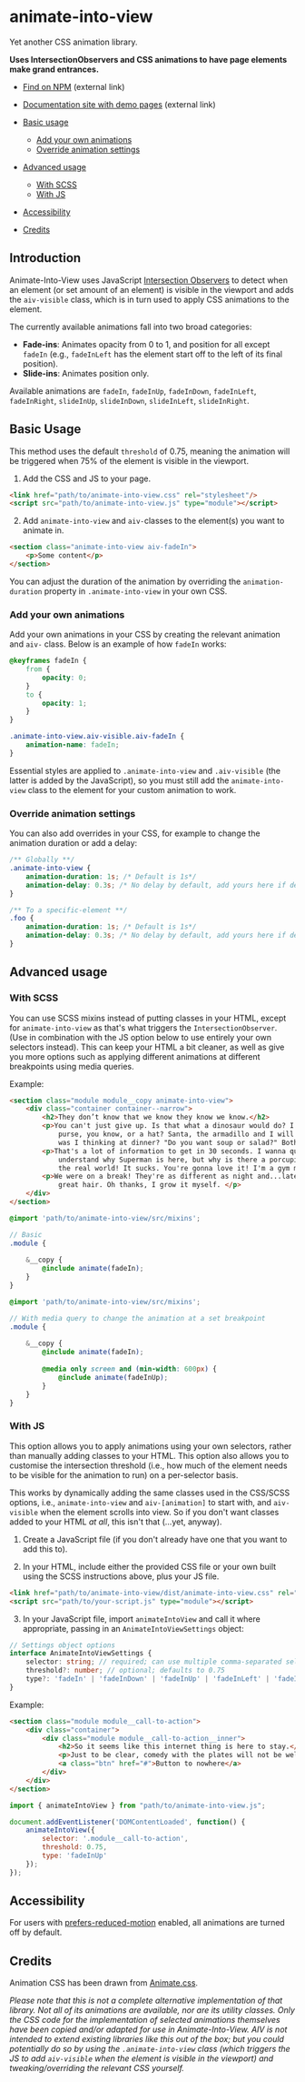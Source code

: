 # animate-into-view

Yet another CSS animation library.

**Uses IntersectionObservers and CSS animations to have page elements make grand entrances.**


- [Find on NPM](https://www.npmjs.com/package/@doubleedesign/animate-into-view) (external link)
- [Documentation site with demo pages](https://doubleedesign.github.io/animate-into-view/) (external link)

- [Basic usage](#basic-usage)
  - [Add your own animations](#add-your-own-animations)
  - [Override animation settings](#override-animation-settings)
- [Advanced usage](#advanced-usage)
  - [With SCSS](#with-scss)
  - [With JS](#with-js)
- [Accessibility](#accessibility)
- [Credits](#credits)

## Introduction

Animate-Into-View uses JavaScript [Intersection Observers](https://developer.mozilla.org/en-US/docs/Web/API/IntersectionObserver/IntersectionObserver) to detect when an element (or set amount of an element) is visible in the viewport and adds the `aiv-visible` class, which is in turn used to apply CSS animations to the element.

The currently available animations fall into two broad categories:
- **Fade-ins**: Animates opacity from 0 to 1, and position for all except `fadeIn` (e.g., `fadeInLeft` has the element start off to the left of its final position).
- **Slide-ins**: Animates position only. 

Available animations are `fadeIn`, `fadeInUp`, `fadeInDown`, `fadeInLeft`, `fadeInRight`, `slideInUp`, `slideInDown`, `slideInLeft`, `slideInRight`.

## Basic Usage

This method uses the default `threshold` of 0.75, meaning the animation will be triggered when 75% of the element is visible in the viewport.

1. Add the CSS and JS to your page.
```html
<link href="path/to/animate-into-view.css" rel="stylesheet"/>
<script src="path/to/animate-into-view.js" type="module"></script>
```
2. Add `animate-into-view` and `aiv-`classes to the element(s) you want to animate in.
```html
<section class="animate-into-view aiv-fadeIn">
    <p>Some content</p>
</section>
```

You can adjust the duration of the animation by overriding the `animation-duration` property in `.animate-into-view` in your own CSS.

### Add your own animations
Add your own animations in your CSS by creating the relevant animation and `aiv-` class. Below is an example of how `fadeIn` works:

```css
@keyframes fadeIn {
    from {
        opacity: 0;
    }
    to {
        opacity: 1;
    }
}

.animate-into-view.aiv-visible.aiv-fadeIn {
    animation-name: fadeIn;
}
```
Essential styles are applied to `.animate-into-view` and `.aiv-visible` (the latter is added by the JavaScript), so you must still add the `animate-into-view` class to the element for your custom animation to work.

### Override animation settings
You can also add overrides in your CSS, for example to change the animation duration or add a delay:
```css
/** Globally **/
.animate-into-view {
    animation-duration: 1s; /* Default is 1s*/
    animation-delay: 0.3s; /* No delay by default, add yours here if desired */
}

/** To a specific-element **/
.foo {
    animation-duration: 1s; /* Default is 1s*/
    animation-delay: 0.3s; /* No delay by default, add yours here if desired */
}
```

## Advanced usage

### With SCSS
You can use SCSS mixins instead of putting classes in your HTML, except for `animate-into-view` as that's what triggers the `IntersectionObserver`. (Use in combination with the JS option below to use entirely your own selectors instead). This can keep your HTML a bit cleaner, as well as give you more options such as applying different animations at different breakpoints using media queries.

Example:
```html
<section class="module module__copy animate-into-view">
    <div class="container container--narrow">
        <h2>They don’t know that we know they know we know.</h2>
        <p>You can't just give up. Is that what a dinosaur would do? I just stopped and I said, what if I don't want to be a shoe? What if I want to be a
            purse, you know, or a hat? Santa, the armadillo and I will have a little talk in the kitchen. There's a sentence I never thought I'd say. What
            was I thinking at dinner? "Do you want soup or salad?" Both! Always order both!</p>
        <p>That's a lot of information to get in 30 seconds. I wanna quit the gym! You know what I figure? If I can do laundry, there's nothing I can’t do. I
            understand why Superman is here, but why is there a porcupine at the Easter Bunny's funeral? They don’t know that we know they know we know. Welcome to
            the real world! It sucks. You're gonna love it! I'm a gym member. I try to go four times a week, but I've missed the last twelve hundred times.</p>
        <p>We were on a break! They're as different as night and...later that night. Look at me! I'm Chandler! Could I BE wearing any more clothes? You have really
            great hair. Oh thanks, I grow it myself. </p>
    </div>
</section>
```
```scss
@import 'path/to/animate-into-view/src/mixins';

// Basic
.module {
    
    &__copy {
        @include animate(fadeIn);
    }
}
```

```scss
@import 'path/to/animate-into-view/src/mixins';

// With media query to change the animation at a set breakpoint
.module {
    
    &__copy {
        @include animate(fadeIn);
        
        @media only screen and (min-width: 600px) {
            @include animate(fadeInUp);
        }
    }
}
```


### With JS
This option allows you to apply animations using your own selectors, rather than manually adding classes to your HTML. This option also allows you to customise the intersection threshold (i.e., how much of the element needs to be visible for the animation to run) on a per-selector basis.

This works by dynamically adding the same classes used in the CSS/SCSS options, i.e., `animate-into-view` and `aiv-[animation]` to start with, and `aiv-visible` when the element scrolls into view. So if you don't want classes added  to your HTML _at all_, this isn't that (...yet, anyway). 

1. Create a JavaScript file (if you don't already have one that you want to add this to).

2. In your HTML, include either the provided CSS file or your own built using the SCSS instructions above, plus your JS file.
```html
<link href="path/to/animate-into-view/dist/animate-into-view.css" rel="stylesheet"/>
<script src="path/to/your-script.js" type="module"></script>
```

3. In your JavaScript file, import `animateIntoView` and call it where appropriate, passing in an `AnimateIntoViewSettings` object:

```typescript
// Settings object options
interface AnimateIntoViewSettings {
    selector: string; // required; can use multiple comma-separated selectors just like in CSS
    threshold?: number; // optional; defaults to 0.75
    type?: 'fadeIn' | 'fadeInDown' | 'fadeInUp' | 'fadeInLeft' | 'fadeInRight' | 'slideInDown' | 'slideInUp' | 'slideInLeft' | 'slideInRight' // optional; defaults to fadeIn
}
```

Example:

```html
<section class="module module__call-to-action">
    <div class="container">
        <div class="module module__call-to-action__inner">
            <h2>So it seems like this internet thing is here to stay.</h2>
            <p>Just to be clear, comedy with the plates will not be well-received.</p>
            <a class="btn" href="#">Button to nowhere</a>
        </div>
    </div>
</section>
```

```javascript
import { animateIntoView } from "path/to/animate-into-view.js";

document.addEventListener('DOMContentLoaded', function() {
    animateIntoView({
        selector: '.module__call-to-action',
        threshold: 0.75,
        type: 'fadeInUp'
    });
});
```

## Accessibility
For users with [prefers-reduced-motion](https://developer.mozilla.org/en-US/docs/Web/CSS/@media/prefers-reduced-motion) enabled, all animations are turned off by default.

## Credits
Animation CSS has been drawn from [Animate.css](https://animate.style). 

_Please note that this is not a complete alternative implementation of that library. Not all of its animations are available, nor are its utility classes. Only the CSS code for the implementation of selected animations themselves have been copied and/or adapted for use in Animate-Into-View. AIV is not intended to extend existing libraries like this out of the box; but you could potentially do so by using the `.animate-into-view` class (which triggers the JS to add `aiv-visible` when the element is visible in the viewport) and tweaking/overriding the relevant CSS yourself._
